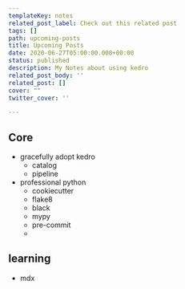 ```yaml
---
templateKey: notes
related_post_label: Check out this related post
tags: []
path: upcoming-posts
title: Upcoming Posts
date: 2020-06-27T05:00:00.000+00:00
status: published
description: My Notes about using kedro
related_post_body: ''
related_post: []
cover: ""
twitter_cover: ''

---
```



## Core

* gracefully adopt kedro
    * catalog
    * pipeline
* professional python
    * cookiecutter
    * flake8
    * black
    * mypy
    * pre-commit
    *

## learning

* mdx
